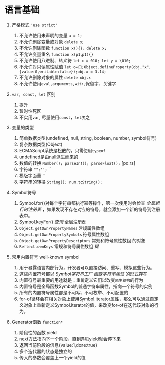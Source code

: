 # 语言基础

1. 严格模式 `'use strict'`
    1. 不允许使用未声明的变量 `a = 1;`
    2. 不允许删除变量或对象 `delete x;`
    3. 不允许删除函数 `function x(){}; delete x;`
    4. 不允许变量重名 `function x(p1,p1){}`
    5. 不允许使用八进制、转义符 `let x = 010; let y = \010;`
    6. 不允许对只读属性赋值 `let o={};Object.defineProperty(obj,"x",{value:0,writable:false});obj.x = 3.14;`
    7. 不允许删除对象的属性 `delete obj.x`
    8. 不允许使用`eval,arguments,with,`保留字、关键字

2.  `var, const, let` 区别
    1. 提升
    2. 暂时性死区
    3. 不实用`var`, 尽量使用`const`，`let`次之


3. 变量的类型
    1. 简单数据类型(undefined, null, string, boolean, number, symbol符号)
    2. 复杂数据类型(Object)
    3. ECMAScript系统是松散的，只需使用`typeof`
    4. undefined是由null派生而来的
    5. 数值的转换 `Number(); parseInt(); parseFloat();` [pɑːrs] 
    6. 字符串 `"";'';` ``
    7. 模版字面量 ``
    8. 字符串的转换 `String(); num.toString();`

4. Symbol符号
    1. Symbol.for()对每个字符串都执行幂等操作，第一次使用时会检查 *全局运行时注册表* ，如果发现不存在对应的符号，就会添加一个新的符号到注册表中。
    2. Symbol.keyFor() *查询* 全局注册表
    3. `Object.getOwnPropertyNames` 常规属性数组
    4. `Object.getOwnPropertySymbols` 符号属性数组
    5. `Object.getOwnPropertyDescriptors` 常规和符号属性数组 的对象
    6. `Reflect.ownKeys` 常规和符号属性数组 *键*

5. 常用内置符号 well-known symbol
    1. 用于暴露语言内部行为，开发者可以直接访问、重写、模拟这些行为。
    2. 这些内置符号都以 *Symbol字符串工厂 函数字符串属性* 的形式存在
    3. 内置符号最重要的用途就是：重新定义它们以改变`原生结构`的行为
    4. 内置符号是全局函数Symbol的普通字符串属性，指向一个符号的实例
    5. 所有的内置符号属性都是不可写、不可枚举、不可配置的
    6. for-of循环会在相关对象上使用Symbol.iterator属性，那么可以通过自定义对象上重新定义Symbol.iterator的值，来改变for-of在迭代该对象的行为。


6. Generator函数 `function*`
    1. 阶段性的函数 yield
    2. next方法指向下一个阶段，直到遇见yield就会停下来
    3. 返回当前阶段的信息{value:1,done:true}
    4. 多个迭代器的状态是独立的
    6. 传入的参数会覆盖上一个yield的值
